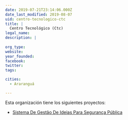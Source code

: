 ```yaml
---
date: 2019-07-21T23:14:06.000Z
date_last_modified: 2019-08-07
uid: centro-tecnologico-ctc
title: |
  Centro Tecnológico (Ctc)
legal_name: 
description: |
  
org_type: 
website: 
year_founded: 
facebook: 
twitter: 
tags:

cities: 
  - Araranguá

---
```


Esta organización tiene los siguientes proyectos:

- [Sistema De Gestão De Ideias Para Segurança Pública](/proyectos/sistema-de-gestão-de-ideias-para-seguranca-publica)
